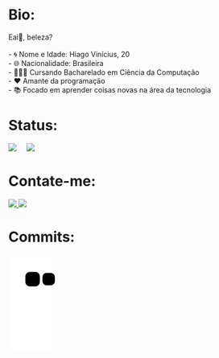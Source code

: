 <h1>Bio:</h1> Eai👋, beleza? 
<div>
 <br>
- 🌀 Nome e Idade: Hiago Vinícius, 20
 <br>
- 🌐 Nacionalidade: Brasileira
  <br>
- 👨🏻‍🎓 Cursando Bacharelado em Ciência da Computação
  <br>
- ❤️ Amante da programação
 <br>
- 📚 Focado em aprender coisas novas na área da tecnologia
</div>

<h1>Status:</h1>
 <div>
  <a href="https://github.com/HiagoVini23"></a>
  <img height="162em" src="https://github-readme-stats.vercel.app/api?username=HiagoVini23&show_icons=true&theme=cobalt&include_all_commits=true&count_private=true"/>
  &nbsp &nbsp
  <img height="162em" src="https://github-readme-stats.vercel.app/api/top-langs/?username=HiagoVini23&layout=compact&langs_count=7&theme=cobalt"/>
</div>

 <h1>Contate-me:</h1>
 <div> 
  <a href = "mailto:hiagovini23@gmail.com"> <img src="https://img.shields.io/badge/Gmail-D14836?style=for-the-badge&logo=gmail&logoColor=white" target="_blank"> </a>
  <a href="https://linkedin.com/in/hiagovini" target="_blank"> <img src="https://img.shields.io/badge/-LinkedIn-%230077B5?style=for-the-badge&logo=linkedin&logoColor=white" target="_blank"> </a>
 </div>
 

 <h1>Commits:</h1>

   ![Snake animation](https://github.com/HiagoVini23/HiagoVini23/blob/output/github-contribution-grid-snake.svg)
